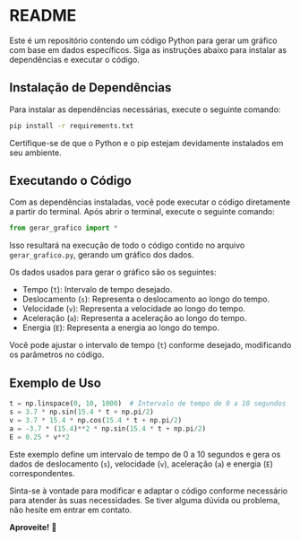 # README

Este é um repositório contendo um código Python para gerar um gráfico com base em dados específicos. Siga as instruções abaixo para instalar as dependências e executar o código.

## Instalação de Dependências

Para instalar as dependências necessárias, execute o seguinte comando:

```bash
pip install -r requirements.txt
```

Certifique-se de que o Python e o pip estejam devidamente instalados em seu ambiente.

## Executando o Código

Com as dependências instaladas, você pode executar o código diretamente a partir do terminal. Após abrir o terminal, execute o seguinte comando:

```python
from gerar_grafico import *
```

Isso resultará na execução de todo o código contido no arquivo `gerar_grafico.py`, gerando um gráfico dos dados.

Os dados usados para gerar o gráfico são os seguintes:

- Tempo (`t`): Intervalo de tempo desejado.
- Deslocamento (`s`): Representa o deslocamento ao longo do tempo.
- Velocidade (`v`): Representa a velocidade ao longo do tempo.
- Aceleração (`a`): Representa a aceleração ao longo do tempo.
- Energia (`E`): Representa a energia ao longo do tempo.

Você pode ajustar o intervalo de tempo (`t`) conforme desejado, modificando os parâmetros no código.

## Exemplo de Uso

```python
t = np.linspace(0, 10, 1000)  # Intervalo de tempo de 0 a 10 segundos
s = 3.7 * np.sin(15.4 * t + np.pi/2)
v = 3.7 * 15.4 * np.cos(15.4 * t + np.pi/2)
a = -3.7 * (15.4)**2 * np.sin(15.4 * t + np.pi/2)
E = 0.25 * v**2
```

Este exemplo define um intervalo de tempo de 0 a 10 segundos e gera os dados de deslocamento (`s`), velocidade (`v`), aceleração (`a`) e energia (`E`) correspondentes.

Sinta-se à vontade para modificar e adaptar o código conforme necessário para atender às suas necessidades. Se tiver alguma dúvida ou problema, não hesite em entrar em contato.

**Aproveite!** 🚀
